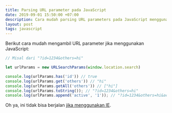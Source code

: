 ```yaml
---
title: Parsing URL parameter pada JavaScript
date: 2019-09-01 15:50:00 +07:00
description: Cara mudah parsing URL parameters pada JavaScript menggunakan URLSearchParams.
layout: post
tags: javascript
---
```


Berikut cara mudah mengambil URL parameter jika menggunakan JavaScript:

```javascript
// Misal dari "?id=1234&others=hi"

let urlParams = new URLSearchParams(window.location.search)

console.log(urlParams.has('id')) // true
console.log(urlParams.get('others')) // "hi"
console.log(urlParams.getAll('others')) // ["hi"]
console.log(urlParams.toString()); // "?id=1234&others=hi"
console.log(urlParams.append('active', '1')); // "?id=1234&others=hi&active=1"
```

Oh ya, ini tidak bisa berjalan <a href="https://caniuse.com/#search=URLSearchParams">jika menggunakan IE</a>.
